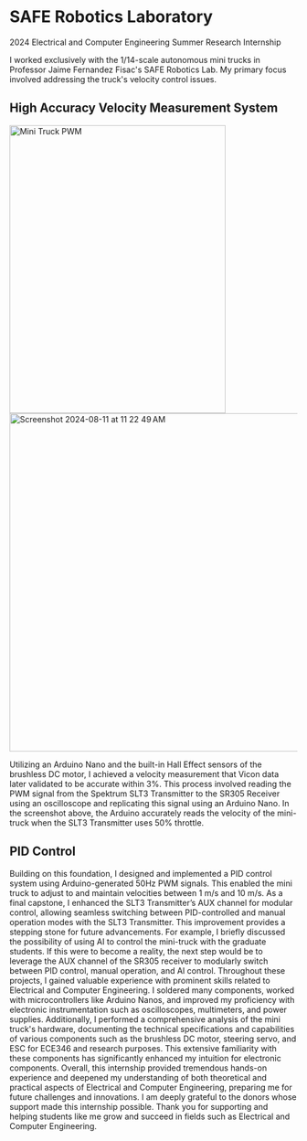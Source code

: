 # SAFE Robotics Laboratory

2024 Electrical and Computer Engineering Summer Research Internship

I worked exclusively with the 1/14-scale autonomous mini trucks in Professor Jaime Fernandez Fisac's SAFE Robotics Lab. My primary focus involved addressing the truck's velocity control issues.

## High Accuracy Velocity Measurement System

<img src="https://github.com/user-attachments/assets/bd6f151a-467b-4c03-b645-8d0082da350d" alt="Mini Truck PWM" height="504px" width="378px"/>
<img width="592" alt="Screenshot 2024-08-11 at 11 22 49 AM" src="https://github.com/user-attachments/assets/5a5f4310-707e-4820-8411-859c07897433">

Utilizing an Arduino Nano and the built-in Hall Effect sensors of the brushless DC motor, I achieved a velocity measurement that Vicon data later validated to be accurate within 3%. This process involved reading the PWM signal from the Spektrum SLT3 Transmitter to the SR305 Receiver using an oscilloscope and replicating this signal using an Arduino Nano. In the screenshot above, the Arduino accurately reads the velocity of the mini-truck when the SLT3 Transmitter uses 50% throttle.

## PID Control
Building on this foundation, I designed and implemented a PID control system using Arduino-generated 50Hz PWM signals. This enabled the mini truck to adjust to and maintain velocities between 1 m/s and 10 m/s. As a final capstone, I enhanced the SLT3 Transmitter’s AUX channel for modular control, allowing seamless switching between PID-controlled and manual operation modes with the SLT3 Transmitter. This improvement provides a stepping stone for future advancements. For example, I briefly discussed the possibility of using AI to control the mini-truck with the graduate students. If this were to become a reality, the next step would be to leverage the AUX channel of the SR305 receiver to modularly switch between PID control, manual operation, and AI control.
Throughout these projects, I gained valuable experience with prominent skills related to Electrical and Computer Engineering. I soldered many components, worked with microcontrollers like Arduino Nanos, and improved my proficiency with electronic instrumentation such as oscilloscopes, multimeters, and power supplies. Additionally, I performed a comprehensive analysis of the mini truck's hardware, documenting the technical specifications and capabilities of various components such as the brushless DC motor, steering servo, and ESC for ECE346 and research purposes. This extensive familiarity with these components has significantly enhanced my intuition for electronic components.
Overall, this internship provided tremendous hands-on experience and deepened my understanding of both theoretical and practical aspects of Electrical and Computer Engineering, preparing me for future challenges and innovations. I am deeply grateful to the donors whose support made this internship possible. Thank you for supporting and helping students like me grow and succeed in fields such as Electrical and Computer Engineering.

